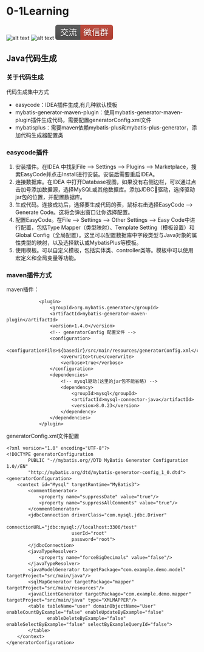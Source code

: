 # 0-1Learning

![alt text](../../static/common/svg/luoxiaosheng.svg "公众号")
![alt text](../../static/common/svg/luoxiaosheng_learning.svg "学习")
![alt text](../../static/common/svg/luoxiaosheng_wechat.svg "微信")

## Java代码生成

### 关于代码生成
代码生成集中方式
- easycode：IDEA插件生成,有几种默认模板
- mybatis-generator-maven-plugin：使用mybatis-generator-maven-plugin插件生成代码，需要配置generatorConfig.xml文件
- mybatisplus：需要maven依赖mybatis-plus和mybatis-plus-generator，添加代码生成器配置类

### easycode插件
1. 安装插件。在IDEA 中找到File --> Settings --> Plugins --> Marketplace，搜索EasyCode并点击Install进行安装。安装后需要重启IDEA。
2. 连接数据库。在IDEA 中打开Database视图，如果没有右侧边栏，可以通过点击加号添加数据源，选择MySQL或其他数据库。添加JDBC驱动，选择驱动jar包的位置，并配置数据库。
3. 生成代码。连接成功后，选择要生成代码的表，鼠标右击选择EasyCode --> Generate Code。这将会弹出窗口让你选择配置。
4. 配置EasyCode。在File --> Settings --> Other Settings --> Easy Code中进行配置，包括Type Mapper（类型映射）、Template Setting（模板设置）和Global Config（全局配置）。这里可以配置数据库中字段类型与Java对象的属性类型的映射，以及选择默认或MybatisPlus等模板。
5. 使用模板。可以自定义模板，包括实体类、controller类等。模板中可以使用宏定义和全局变量等功能。

### maven插件方式
maven插件：
```
            <plugin>
                <groupId>org.mybatis.generator</groupId>
                <artifactId>mybatis-generator-maven-plugin</artifactId>
                <version>1.4.0</version>
                <!-- generatorConfig 配置文件 -->
                <configuration>
                    <configurationFile>${basedir}/src/main/resources/generatorConfig.xml</configurationFile>
                    <overwrite>true</overwrite>
                    <verbose>true</verbose>
                </configuration>
                <dependencies>
                    <!-- mysql驱动(这里的jar包不能省略) -->
                    <dependency>
                        <groupId>mysql</groupId>
                        <artifactId>mysql-connector-java</artifactId>
                        <version>8.0.23</version>
                    </dependency>
                </dependencies>
            </plugin>
```

generatorConfig.xml文件配置
```
<?xml version="1.0" encoding="UTF-8"?>
<!DOCTYPE generatorConfiguration
        PUBLIC "-//mybatis.org//DTD MyBatis Generator Configuration 1.0//EN"
        "http://mybatis.org/dtd/mybatis-generator-config_1_0.dtd">
<generatorConfiguration>
    <context id="Mysql" targetRuntime="MyBatis3">
        <commentGenerator>
            <property name="suppressDate" value="true"/>
            <property name="suppressAllComments" value="true"/>
        </commentGenerator>
        <jdbcConnection driverClass="com.mysql.jdbc.Driver"
                        connectionURL="jdbc:mysql://localhost:3306/test"
                        userId="root"
                        password="root">
        </jdbcConnection>
        <javaTypeResolver>
            <property name="forceBigDecimals" value="false"/>
        </javaTypeResolver>
        <javaModelGenerator targetPackage="com.example.demo.model" targetProject="src/main/java"/>
        <sqlMapGenerator targetPackage="mapper" targetProject="src/main/resources"/>
        <javaClientGenerator targetPackage="com.example.demo.mapper" targetProject="src/main/java" type="XMLMAPPER"/>
        <table tableName="user" domainObjectName="User" enableCountByExample="false" enableUpdateByExample="false"
               enableDeleteByExample="false" enableSelectByExample="false" selectByExampleQueryId="false">
        </table>
    </context>
</generatorConfiguration>
```

### 